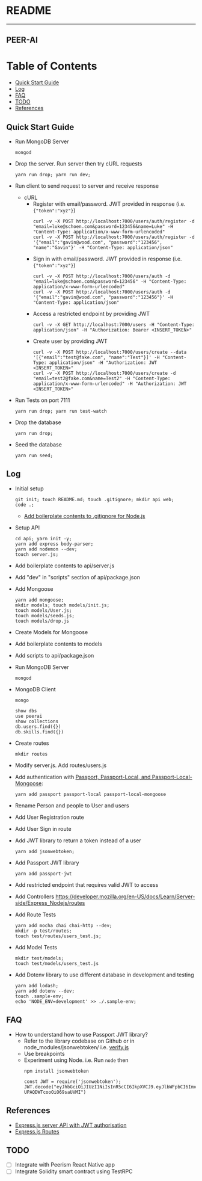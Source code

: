# README

---
PEER-AI
---

# Table of Contents
  * [Quick Start Guide](#chapter-0)
  * [Log](#chapter-log)
  * [FAQ](#chapter-faq)
  * [TODO](#chapter-todo)
  * [References](#chapter-references)

## Quick Start Guide <a id="chapter-0"></a>

* Run MongoDB Server
  ```
  mongod
  ```

* Drop the server. Run server then try cURL requests
  ```
  yarn run drop; yarn run dev;
  ``` 

* Run client to send request to server and receive response
  * cURL
    * Register with email/password. JWT provided in response (i.e. `{"token":"xyz"}`)
      ```
      curl -v -X POST http://localhost:7000/users/auth/register -d "email=luke@schoen.com&password=123456&name=Luke" -H "Content-Type: application/x-www-form-urlencoded"
      curl -v -X POST http://localhost:7000/users/auth/register -d '{"email":"gavin@wood.com", "password":"123456", "name":"Gavin"}' -H "Content-Type: application/json"
      ```
    * Sign in with email/password. JWT provided in response (i.e. `{"token":"xyz"}`)
      ```
      curl -v -X POST http://localhost:7000/users/auth -d "email=luke@schoen.com&password=123456" -H "Content-Type: application/x-www-form-urlencoded"
      curl -v -X POST http://localhost:7000/users/auth -d '{"email":"gavin@wood.com", "password":"123456"}' -H "Content-Type: application/json"
      ```
    * Access a restricted endpoint by providing JWT
      ```
      curl -v -X GET http://localhost:7000/users -H "Content-Type: application/json" -H "Authorization: Bearer <INSERT_TOKEN>"
      ```
    * Create user by providing JWT
      ```
      curl -v -X POST http://localhost:7000/users/create --data '[{"email":"test@fake.com", "name":"Test"}]' -H "Content-Type: application/json" -H "Authorization: JWT <INSERT_TOKEN>"
      curl -v -X POST http://localhost:7000/users/create -d "email=test2@fake.com&name=Test2" -H "Content-Type: application/x-www-form-urlencoded" -H "Authorization: JWT <INSERT_TOKEN>"
      ```

* Run Tests on port 7111
  ```
  yarn run drop; yarn run test-watch
  ```

* Drop the database
  ```
  yarn run drop;
  ```

* Seed the database
  ```
  yarn run seed;
  ```

## Log <a id="chapter-log"></a>

* Initial setup
  ```
  git init; touch README.md; touch .gitignore; mkdir api web;
  code .;
  ```
  * [Add boilerplate contents to .gitignore for Node.js](https://github.com/github/gitignore/blob/master/Node.gitignore)

* Setup API
  ```
  cd api; yarn init -y; 
  yarn add express body-parser;
  yarn add nodemon --dev;
  touch server.js;
  ```
* Add boilerplate contents to api/server.js
* Add "dev" in "scripts" section of api/package.json

* Add Mongoose
  ```
  yarn add mongoose;
  mkdir models; touch models/init.js;
  touch models/User.js;
  touch models/seeds.js;
  touch models/drop.js
  ```

* Create Models for Mongoose
* Add boilerplate contents to models
* Add scripts to api/package.json

* Run MongoDB Server
  ```
  mongod
  ```

* MongoDB Client
  ```
  mongo

  show dbs
  use peerai
  show collections
  db.users.find({})
  db.skills.find({})
  ```

* Create routes
  ```
  mkdir routes
  ```
* Modify server.js. Add routes/users.js

* Add authentication with [Passport, Passport-Local, and Passport-Local-Mongoose](https://github.com/saintedlama/passport-local-mongoose):
  ```
  yarn add passport passport-local passport-local-mongoose
  ```
* Rename Person and people to User and users
* Add User Registration route
* Add User Sign in route
* Add JWT library to return a token instead of a user
  ```
  yarn add jsonwebtoken;
  ```
* Add Passport JWT library
  ```
  yarn add passport-jwt
  ```
* Add restricted endpoint that requires valid JWT to access
* Add Controllers https://developer.mozilla.org/en-US/docs/Learn/Server-side/Express_Nodejs/routes
* Add Route Tests
  ```
  yarn add mocha chai chai-http --dev;
  mkdir -p test/routes;
  touch test/routes/users_test.js;
  ```
* Add Model Tests
  ```
  mkdir test/models;
  touch test/models/users_test.js
  ```
* Add Dotenv library to use different database in development and testing
  ```
  yarn add lodash;
  yarn add dotenv --dev;
  touch .sample-env;
  echo 'NODE_ENV=development' >> ./.sample-env;
  ```

## FAQ <a id="chapter-faq"></a>

* How to understand how to use Passport JWT library?
  * Refer to the library codebase on Github or in node_modules/jsonwebtoken/ i.e. [verify.js](https://github.com/auth0/node-jsonwebtoken/blob/master/verify.js)
  * Use breakpoints
  * Experiment using Node. i.e. Run `node` then
    ```
    npm install jsonwebtoken

    const JWT = require('jsonwebtoken');
    JWT.decode("eyJhbGciOiJIUzI1NiIsInR5cCI6IkpXVCJ9.eyJlbWFpbCI6Imx0ZnNjaG9lbkBnbWFpbC5jb20iLCJpYXQiOjE1MTMwNjY3NTEsImV4cCI6MTUxMzY3MTU1MSwic3ViIjoiNWEyZjkwZmZiNTI5YjI0YzM5MTA1NWM3In0.MkcCR1YD2c21x_WOQObyY-UPAQDWTcooOiO69saUVMI")
    ```

## References <a id="chapter-references"></a>

* [Express.js server API with JWT authorisation](https://www.youtube.com/watch?v=ggv3rnaHuK8)
* [Express.js Routes](https://developer.mozilla.org/en-US/docs/Learn/Server-side/Express_Nodejs/routes)

## TODO <a id="chapter-todo"></a>

* [ ] Integrate with Peerism React Native app
* [ ] Integrate Solidity smart contract using TestRPC